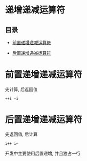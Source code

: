 # 递增递减运算符

## 目录

*   [前置递增递减运算符](#前置递增递减运算符)

*   [后置递增递减运算符](#后置递增递减运算符)

# 前置递增递减运算符

先计算, 后返回值

`++i —i`

# 后置递增递减运算符

先返回值, 后计算

`i++ i—`

开发中主要使用后置递增, 并且独占一行
